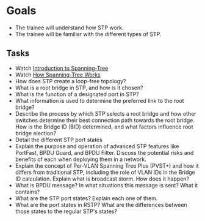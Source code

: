 # Goals

- The trainee will understand how STP work.
- The trainee will be familiar with the different types of STP.

## Tasks

- Watch [Introduction to Spanning-Tree](https://www.youtube.com/watch?v=ISNTZgiywO8)
- Watch [How Spanning-Tree Works](https://www.youtube.com/watch?v=5xMcvfn61-E)
- How does STP create a loop-free topology?
- What is a root bridge in STP, and how is it chosen?
- What is the function of a designated port in STP?
- What information is used to determine the preferred link to the root bridge?
- Describe the process by which STP selects a root bridge and how other switches determine their best connection path towards the root bridge. How is the Bridge ID (BID) determined, and what factors influence root bridge election?
- Detail the different STP port states
- Explain the purpose and operation of advanced STP features like PortFast, BPDU Guard, and BPDU Filter. Discuss the potential risks and benefits of each when deploying them in a network.
- Explain the concept of Per-VLAN Spanning Tree Plus (PVST+) and how it differs from traditional STP, including the role of VLAN IDs in the Bridge ID calculation.
 Explain what is broadcast storm. How does it happen?
- What is BPDU message? In what situations this message is sent? What it contains?
- What are the STP port states? Explain each one of them.
- What are the port states in RSTP? What are the differences between those states to the regular STP's states?
